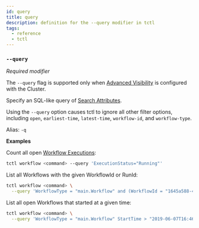```yaml
---
id: query
title: query
description: definition for the --query modifier in tctl
tags:
  - reference
  - tctl
---
```


### `--query`

_Required modifier_

The `--query` flag is supported only when [Advanced Visibility](/concepts/what-is-advanced-visibility) is configured with the Cluster.

Specify an SQL-like query of [Search Attributes](/concepts/what-is-a-search-attribute).

Using the `--query` option causes tctl to ignore all other filter options, including `open`, `earliest-time`, `latest-time`, `workflow-id`, and `workflow-type`.

Alias: `-q`

**Examples**

Count all open [Workflow Executions](/concepts/what-is-a-workflow-execution):

```bash
tctl workflow <command> --query 'ExecutionStatus="Running"'
```

List all Workflows with the given WorkflowId or RunId:

```bash
tctl workflow <command> \
  --query 'WorkflowType = "main.Workflow" and (WorkflowId = "1645a588-4772-4dab-b276-5f9db108b3a8" or RunId = "be66519b-5f09-40cd-b2e8-20e4106244dc")'
```

List all open Workflows that started at a given time:

```bash
tctl workflow <command> \
  --query 'WorkflowType = "main.Workflow" StartTime > "2019-06-07T16:46:34-08:00" and ExecutionStatus = "Running"'
```
